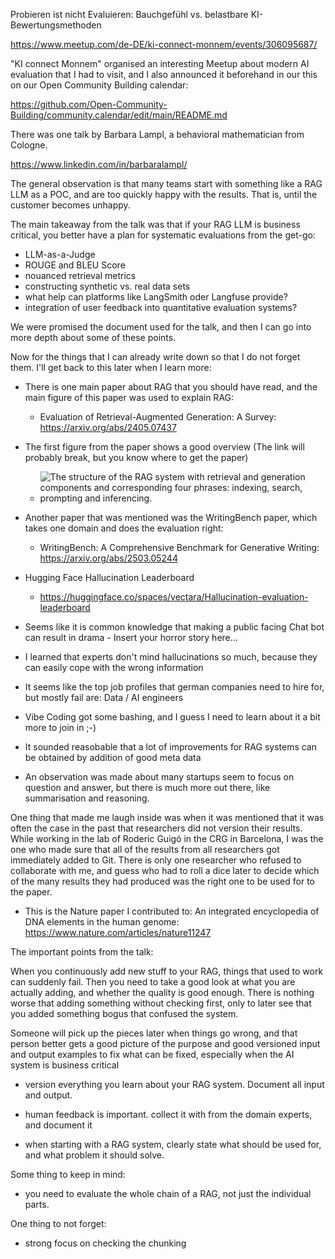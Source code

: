 Probieren ist nicht Evaluieren: Bauchgefühl vs. belastbare KI-Bewertungsmethoden

https://www.meetup.com/de-DE/ki-connect-monnem/events/306095687/

"KI connect Monnem" organised an interesting Meetup about modern AI evaluation that I had to visit, and
I also announced it beforehand in our this on our Open Community Building calendar:

https://github.com/Open-Community-Building/community.calendar/edit/main/README.md

There was one talk by Barbara Lampl, a behavioral mathematician from Cologne.

https://www.linkedin.com/in/barbaralampl/

The general observation is that many teams start with something like a RAG LLM as a POC, and are too quickly happy with the results.
That is, until the customer becomes unhappy.

The main takeaway from the talk was that if your RAG LLM is business critical, you better have a plan for systematic evaluations from the get-go:

- LLM-as-a-Judge
- ROUGE and BLEU Score
- nouanced retrieval metrics
- constructing synthetic vs. real data sets 
- what help can platforms like LangSmith oder Langfuse provide?
- integration of user feedback into quantitative evaluation systems? 

We were promised the document used for the talk, and then I can go into more depth about some of these points.

Now for the things that I can already write down so that I do not forget them. I'll get back to this later when I learn more:

- There is one main paper about RAG that you should have read, and the main figure of this paper was used to explain RAG:

  - Evaluation of Retrieval-Augmented Generation: A Survey: https://arxiv.org/abs/2405.07437

- The first figure from the paper shows a good overview (The link will probably break, but you know where to get the paper)

  - ![The structure of the RAG system with retrieval and generation components and corresponding four phrases: indexing, search, prompting and inferencing.](https://arxiv.org/html/2405.07437v2/extracted/5707186/rag-structure.png "Title")

- Another paper that was mentioned was the WritingBench paper, which takes one domain and does the evaluation right:

  - WritingBench: A Comprehensive Benchmark for Generative Writing: https://arxiv.org/abs/2503.05244

- Hugging Face Hallucination Leaderboard

  - https://huggingface.co/spaces/vectara/Hallucination-evaluation-leaderboard

- Seems like it is common knowledge that making a public facing Chat bot can result in drama - Insert your horror story here...

- I learned that experts don't mind hallucinations so much, because they can easily cope with the wrong information

- It seems like the top job profiles that german companies need to hire for, but mostly fail are: Data / AI engineers

- Vibe Coding got some bashing, and I guess I need to learn about it a bit more to join in ;-)

- It sounded reasobable that a lot of improvements for RAG systems can be obtained by addition of good meta data

- An observation was made about many startups seem to focus on question and answer, but there is much more out there, like summarisation and reasoning.

One thing that made me laugh inside was when it was mentioned that it was often the case in the past that researchers did not version their results.
While working in the lab of Roderic Guigó in the CRG in Barcelona, I was the one who made sure that all of the results from all researchers
got immediately added to Git. There is only one researcher who refused to collaborate with me, and guess who had to roll a dice later 
to decide which of the many results they had produced was the right one to be used for to the paper.

- This is the Nature paper I contributed to: An integrated encyclopedia of DNA elements in the human genome: https://www.nature.com/articles/nature11247

The important points from the talk:

When you continuously add new stuff to your RAG, things that used to work can suddenly fail. Then you need to take a good look at what you are actually adding, and whether the quality is good enough. There is nothing worse that adding something without checking first, only to later see that you added something bogus that confused the system.

Someone will pick up the pieces later when things go wrong, and that person better gets a good picture of the purpose and good versioned input and output examples to fix what can be fixed, especially when the AI system is business critical

- version everything you learn about your RAG system. Document all input and output.

- human feedback is important. collect it with from the domain experts, and document it

- when starting with a RAG system, clearly state what should be used for, and what problem it should solve. 

Some thing to keep in mind:

- you need to evaluate the whole chain of a RAG, not just the individual parts. 

One thing to not forget:

- strong focus on checking the chunking





